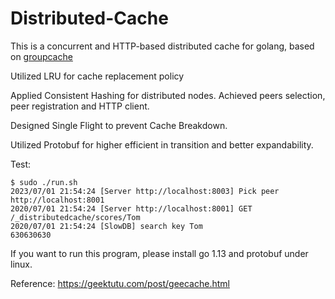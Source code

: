 # Distributed-Cache

This is a concurrent and HTTP-based distributed cache for golang, based on [groupcache](https://geektutu.com/post/geecache.html#:~:text=%E5%9F%BA%E6%9C%AC%E4%B8%8A%E6%A8%A1%E4%BB%BF%E4%BA%86-,groupcache,-%E7%9A%84%E5%AE%9E%E7%8E%B0%EF%BC%8C%E4%B8%BA%E4%BA%86)

Utilized LRU for cache replacement policy

Applied Consistent Hashing for distributed nodes. Achieved peers selection, peer registration and HTTP client.

Designed Single Flight to prevent Cache Breakdown.

Utilized Protobuf for higher efficient in transition and better expandability.

Test:

```
$ sudo ./run.sh
2023/07/01 21:54:24 [Server http://localhost:8003] Pick peer http://localhost:8001
2020/07/01 21:54:24 [Server http://localhost:8001] GET /_distributedcache/scores/Tom
2020/07/01 21:54:24 [SlowDB] search key Tom
630630630
```

If you want to run this program, please install go 1.13 and protobuf under linux.

Reference: https://geektutu.com/post/geecache.html
